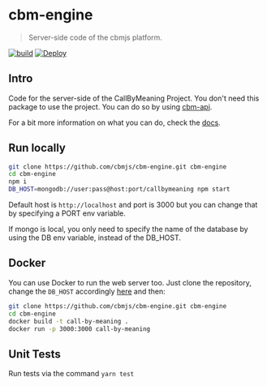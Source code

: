 # cbm-engine

> Server-side code of the cbmjs platform.

[![build](https://badges.iamnapo.me/ci/cbmjs/cbm-engine)](https://github.com/cbmjs/cbm-engine/actions) [![Deploy](https://img.shields.io/badge/%E2%AC%86%EF%B8%8FDeploy%20to-Render-4f65f1.svg?style=for-the-badge)](https://render.com/deploy?repo=https://github.com/cbmjs/cbm-engine)

## Intro

Code for the server-side of the CallByMeaning Project. You don't need this package to use the project. You can do so by using [cbm-api](https://github.com/cbmjs/cbm-api).

For a bit more information on what you can do, check the [docs](./docs/).

## Run locally

```bash
git clone https://github.com/cbmjs/cbm-engine.git cbm-engine
cd cbm-engine
npm i
DB_HOST=mongodb://user:pass@host:port/callbymeaning npm start
```

Default host is `http://localhost` and port is 3000 but you can change that by specifying a PORT env variable.

If mongo is local, you only need to specify the name of the database by using the DB env variable, instead of the DB_HOST.

## Docker

You can use Docker to run the web server too. Just clone the repository, change the `DB_HOST` accordingly [here](Dockerfile#L9) and then:

```bash
git clone https://github.com/cbmjs/cbm-engine.git cbm-engine
cd cbm-engine
docker build -t call-by-meaning .
docker run -p 3000:3000 call-by-meaning
```

## Unit Tests

Run tests via the command `yarn test`
